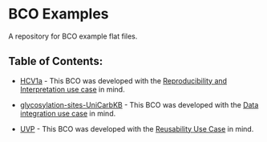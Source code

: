 # BCO Examples
A repository for BCO example flat files. 

## Table of Contents:

* [HCV1a](HCV1a.json) - This BCO was developed with the [Reproducibility and Interpretation use case](https://github.com/biocompute-objects/BCO_Specification/blob/master/introduction.md#reproducibility-and-interpretation-use-case) in mind.
  
* [glycosylation-sites-UniCarbKB](glycosylation-sites-UniCarbKB.json) - This BCO was developed with the [Data integration use case](https://github.com/biocompute-objects/BCO_Specification/blob/master/introduction.md#data-integration-use-case) in mind. 


* [UVP](UVP.json) - This BCO was developed with the [Reusability Use Case](https://github.com/biocompute-objects/BCO_Specification/blob/master/introduction.md#reusability-use-case) in mind.
